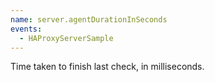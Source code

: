 ```yaml
---
name: server.agentDurationInSeconds
events:
  - HAProxyServerSample
---
```


Time taken to finish last check, in milliseconds.